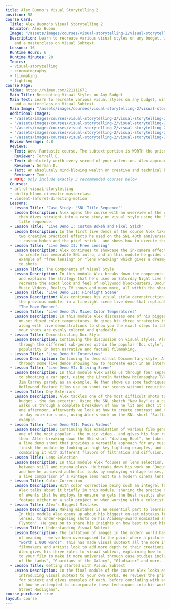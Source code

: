 ```yaml
---
title: Alex Buono's Visual Storytelling 2
position: 58
Course Card:
  Title: Alex Buono's Visual Storytelling 2
  Educator: Alex Buono
  Image: "/assets/images/courses/visual-storytelling-2/visual-storytelling-2.jpg"
  Description: Learn to recreate various visual styles on any budget, with live demonstrations
    and a masterclass on Visual Subtext.
  Lessons: 16
  Runtime Hours: 6
  Runtime Minutes: 20
  Topics:
  - visual-storytelling
  - cinematography
  - filmmaking
  - lighting
Course Page:
  Video: https://vimeo.com/221111671
  Main Title: Recreating Visual Styles on Any Budget
  Main Text: Learn to recreate various visual styles on any budget, with live demonstrations
    and a masterclass on Visual Subtext.
  Main Image: "/assets/images/courses/visual-storytelling-2/visual-storytelling-2-1.jpg"
  Additional Images: 
  - "/assets/images/courses/visual-storytelling-2/visual-storytelling-2-2.jpg"
  - "/assets/images/courses/visual-storytelling-2/visual-storytelling-2-3.jpg"
  - "/assets/images/courses/visual-storytelling-2/visual-storytelling-2-4.jpg"
  - "/assets/images/courses/visual-storytelling-2/visual-storytelling-2-5.jpg"
  - "/assets/images/courses/visual-storytelling-2/visual-storytelling-2-6.jpg"
  Review Average: 4.8
  Reviews:
  - Text: Wow. Fantastic course. The subtext portion is WORTH the price of the course alone.
    Reviewer: Terrell E.
  - Text: Absolutely worth every second of your attention. Alex approaches filmmaking alongside you in a very real practical way. If you’ve watched his first lesson series this is a perfect and more up to date partner to that. Seriously hope MZed will have him teaching on again soon!!!
    Reviewer: German D.
  - Text: An absolutely mind-blowing wealth on creative and technical knowledge, skills, techniques, and new forms of trying and exploring the craft of story-telling, more specifically, lighting and cinematography. Having attended his first tour of workshops, that was amazing, but this second tour, Visual Storytelling 2, was so packed with info that was informative and inspiring - to perfect and improve the art and skills I'm working on. I was so impressed with Alex and his articulate and down to earth advice and direction. I highly recommend this course, and cannot wait to review it again.
    Reviewer: Tom L.
  # NOTE: Only include exactly 3 recommended courses below
  Courses:
  - art-of-visual-storytelling
  - philip-bloom-cinematic-masterclass
  - vincent-laforet-directing-motion
  Lessons:
  - Lesson Title: 'Case Study: "SNL Title Sequence"'
    Lesson Description: Alex opens the course with an overview of the complete syllabus,
      then dives straight into a case study on visual style using the SNL 40th anniversary
      title sequence.
  - Lesson Title: 'Live Demo I: Custom Bokeh and Pixel Stick'
    Lesson Description: In the first live demos of the course Alex takes us through
      two creative practical effects he used on the SNL 40th anniversary sequence
      - custom bokeh and the pixel stick - and shows how to execute the same effects.
  - Lesson Title: 'Live Demo II: Free Lensing'
    Lesson Description: Alex continues to showcase the in-camera effects that helped
      to create his memorable SNL intro, and in this module he guides us through an
      example of "free lensing" or "lens whacking" which gives a dreamy aesthetic
      to shots.
  - Lesson Title: The Components of Visual Style
    Lesson Description: In this module Alex breaks down the components of visual style,
      and explains the strategy that he's used on Saturday Night Live to faithfully
      recreate the exact look and feel of Hollywood blockbusters, Documentaries, Promos,
      Music Videos, Reality TV shows and many more, all within the shortest of timeframes.
  - Lesson Title: 'Live Demo III: Firelight Scene'
    Lesson Description: Alex continues his visual style deconstruction example from
      the previous module, in a firelight scene live demo that replicates a shot from
      "The Maze Runner".
  - Lesson Title: 'Live Demo IV: Mixed Color Temperatures'
    Lesson Description: In this module Alex discusses one of his biggest challenges
      on-set Mixed color temperatures. He gives his three strategies to combat this,
      along with live demonstrations to show you the exact steps to take to ensure
      your shots are evenly colored and gradeable.
  - Lesson Title: Deconstructing Doc Style
    Lesson Description: Continuing the discussion on visual styles, Alex takes us
      through the different sub-genres within the popular 'Doc style', which has gained
      popularity in both narrative and factual filmmaking.
  - Lesson Title: 'Live Demo V: Interviews'
    Lesson Description: Continuing to deconstruct Documentary-style, Alex takes us
      through some live demos showing how to recreate each in an interview setting.
  - Lesson Title: 'Live Demo VI: Driving Scene'
    Lesson Description: In this module Alex walks us through four separate approaches
      to shooting a car spot, using the Lincoln Matthew McConaughey TVC and SNL's
      Jim Carrey parody as an example. He then shows us some techniques that even
      Hollywood feature films use to shoot car scenes without requiring huge budgets.
  - Lesson Title: Day Exteriors
    Lesson Description: Alex tackles one of the most difficult shots to shoot on a
      budget - the day exterior. Using the SNL sketch "New Day" as a case study he
      walks us through a complete breakdown of how he lit and shot it all in just
      one afternoon. Afterwards we look at how to create contrast and control lighting
      in day exterior shots, using Alex's work on the SNL short "Swiftamine" as an
      example.
  - Lesson Title: 'Live Demo VII: Music Videos'
    Lesson Description: Continuing his examination of various film genres Alex tackles
      one of the most popular - the music video - and gives his four rules for shooting
      them. After breaking down the SNL short "Wishing Boot", he takes us through
      a live demo shoot that provides a versatile approach for any music video. We
      finish the module by looking at high-key lighting examples, and a demonstration
      combining it with different flavors of filtration and diffusion.
  - Lesson Title: Lens Selection
    Lesson Description: In this module Alex focuses on lens selection, and the differences
      between still and cinema glass. He breaks down his work on "Documentary Now"
      and how he achieved authentic looks by employing vintage lenses, and then gives
      a live comparison of a vintage lens next to a modern cinema lens.
  - Lesson Title: Color Correction
    Lesson Description: With color correction being such an integral facet of filmmaking,
      Alex talks about it briefly in this module, sharing the precise correct order
      of events that he employs to ensure he gets the best results when correcting
      footage either on a solo project or when working with a colorist.
  - Lesson Title: Alex's Biggest Mistakes
    Lesson Description: Making mistakes is an essential part to learning one's craft.
      In this module Alex opens up about his biggest on-set mistakes from dropping
      lenses, to under-exposing shots on his Academy-award nominated short film "Johnny
      Flynton". He goes on to share his insights on how best to get hired for jobs.
  - Lesson Title: Understanding Visual Subtext
    Lesson Description: The inflation of images in the modern world has caused a recession
      of meaning - we've been overexposed to the point where a picture is no longer
      "worth 1,000 words". This has made visual subtext all the more important as
      filmmakers and artists look to add more depth to their creations. In this module
      Alex gives his three rules to visual subtext, explaining how to add subtext
      to your film to make it more universal through case studies including "The Silence
      of the Lambs", "Guardians of the Galaxy", "Gladiator" and more.
  - Lesson Title: Getting started with Visual Subtext
    Lesson Description: In the final module of the course Alex looks at how to begin
      introducing visual subtext to your own works. He reviews the primary sources
      for subtext and gives examples of each, before concluding with an explanation
      of how he attempted to incorporate these techniques into his work on "Green
      Street Hooligans".
course_purchase: true
layout: course
---
```


